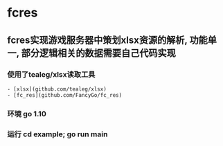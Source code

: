 # fcres
## fcres实现游戏服务器中策划xlsx资源的解析, 功能单一, 部分逻辑相关的数据需要自己代码实现

### 使用了tealeg/xlsx读取工具
```
- [xlsx](github.com/tealeg/xlsx)
- [fc_res](github.com/FancyGo/fc_res)
```

### 环境 go 1.10
### 运行 cd example; go run main
